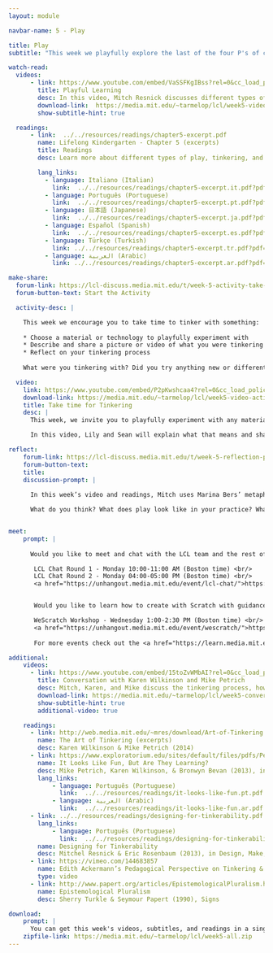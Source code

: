 ```yaml
---
layout: module

navbar-name: 5 - Play

title: Play
subtitle: "This week we playfully explore the last of the four P's of creative learning: Play. We discuss different types of play, provide you opportunities for tinkering, and share strategies to promote a playful approach to learning."

watch-read:
  videos:
      - link: https://www.youtube.com/embed/VaSSFKgIBss?rel=0&cc_load_policy=1
        title: Playful Learning
        desc: In this video, Mitch Resnick discusses different types of play and shares strategies to promote a playful approach to learning.
        download-link:  https://media.mit.edu/~tarmelop/lcl/week5-video-play.zip
        show-subtitle-hint: true

  readings:
      - link:  ../../resources/readings/chapter5-excerpt.pdf
        name: Lifelong Kindergarten - Chapter 5 (excerpts)
        title: Readings
        desc: Learn more about different types of play, tinkering, and supporting different styles of learning and playing.

        lang_links:
          - language: Italiano (Italian)
            link:  ../../resources/readings/chapter5-excerpt.it.pdf?pdf=ch5-it
          - language: Português (Portuguese)
            link:  ../../resources/readings/chapter5-excerpt.pt.pdf?pdf=ch5-pt
          - language: 日本語 (Japanese)
            link:  ../../resources/readings/chapter5-excerpt.ja.pdf?pdf=ch5-ja
          - language: Español (Spanish)
            link:  ../../resources/readings/chapter5-excerpt.es.pdf?pdf=ch5-es
          - language: Türkçe (Turkish)
            link: ../../resources/readings/chapter5-excerpt.tr.pdf?pdf=ch5-tr
          - language: العربية (Arabic)
            link: ../../resources/readings/chapter5-excerpt.ar.pdf?pdf=ch5-ar

make-share:
  forum-link: https://lcl-discuss.media.mit.edu/t/week-5-activity-take-time-for-tinkering/3414
  forum-button-text: Start the Activity

  activity-desc: |

    This week we encourage you to take time to tinker with something:
 
    * Choose a material or technology to playfully experiment with
    * Describe and share a picture or video of what you were tinkering with
    * Reflect on your tinkering process
 
    What were you tinkering with? Did you try anything new or different? What did you notice? What might you want to try next?

  video:
    link: https://www.youtube.com/embed/P2pKwshcaa4?rel=0&cc_load_policy=1
    download-link: https://media.mit.edu/~tarmelop/lcl/week5-video-activity.zip
    title: Take time for Tinkering
    desc: |
      This week, we invite you to playfully experiment with any material or technology you want to try.

      In this video, Lily and Sean will explain what that means and share some examples.

reflect:
    forum-link: https://lcl-discuss.media.mit.edu/t/week-5-reflection-playpens-and-playgrounds/3415
    forum-button-text:
    title:
    discussion-prompt: |
      
      In this week’s video and readings, Mitch uses Marina Bers’ metaphors of “playpen” and “playground” to illustrate that “not all types of play are created equal”.

      What do you think? What does play look like in your practice? What are some of the design choices or facilitation strategies that you already use, or you plan to use, to promote a playground-style play?


meet:
    prompt: |
      
      Would you like to meet and chat with the LCL team and the rest of the community?<br/>

       LCL Chat Round 1 - Monday 10:00-11:00 AM (Boston time) <br/>
       LCL Chat Round 2 - Monday 04:00-05:00 PM (Boston time) <br/>
       <a href="https://unhangout.media.mit.edu/event/lcl-chat/">https://unhangout.media.mit.edu/event/lcl-chat/</a>


       Would you like to learn how to create with Scratch with guidance and peer support?<br/>

       WeScratch Workshop - Wednesday 1:00-2:30 PM (Boston time) <br/>
       <a href="https://unhangout.media.mit.edu/event/wescratch/">https://unhangout.media.mit.edu/event/wescratch/</a>
       
       For more events check out the <a href="https://learn.media.mit.edu/lcl/#calendar">calendar</a>! <br/>

additional:
    videos:
      - link: https://www.youtube.com/embed/15toZvWMbAI?rel=0&cc_load_policy=1
        title: Conversation with Karen Wilkinson and Mike Petrich
        desc: Mitch, Karen, and Mike discuss the tinkering process, how people learn through tinkering, and share strategies for facilitating playful learning experiences.
        download-link: https://media.mit.edu/~tarmelop/lcl/week5-conversation-karen-mike.zip
        show-subtitle-hint: true
        additional-video: true

    readings:
      - link: http://web.media.mit.edu/~mres/download/Art-of-Tinkering.pdf
        name: The Art of Tinkering (excerpts)
        desc: Karen Wilkinson & Mike Petrich (2014)
      - link: https://www.exploratorium.edu/sites/default/files/pdfs/PetrichWilkinsonBevan-2013-ItLooksLikeFun.pdf
        name: It Looks Like Fun, But Are They Learning?
        desc: Mike Petrich, Karen Wilkinson, & Bronwyn Bevan (2013), in Design, Make, Play
        lang_links:
            - language: Português (Portuguese)
              link:  ../../resources/readings/it-looks-like-fun.pt.pdf
            - language: العربية (Arabic)
              link:  ../../resources/readings/it-looks-like-fun.ar.pdf
      - link: ../../resources/readings/designing-for-tinkerability.pdf
        lang_links:
            - language: Português (Portuguese)
              link:  ../../resources/readings/designing-for-tinkerability.pt.pdf
        name: Designing for Tinkerability
        desc: Mitchel Resnick & Eric Rosenbaum (2013), in Design, Make, Play
      - link: https://vimeo.com/144683857
        name: Edith Ackermann’s Pedagogical Perspective on Tinkering & Making
        type: video
      - link: http://www.papert.org/articles/EpistemologicalPluralism.html
        name: Epistemological Pluralism
        desc: Sherry Turkle & Seymour Papert (1990), Signs

download:
    prompt: |
      You can get this week's videos, subtitles, and readings in a single zip file for offline use.
    zipfile-link: https://media.mit.edu/~tarmelop/lcl/week5-all.zip
---
```

